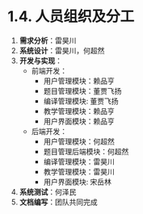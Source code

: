 # 1.4. 人员组织及分工

1. **需求分析**：雷昊川
2. **系统设计**：雷昊川，何超然
3. **开发与实现**：
    + 前端开发：
        + 用户管理模块：赖品亨
        + 题目管理模块：董贾飞扬
        + 编译管理模块: 董贾飞扬
        + 教学管理模块：赖品亨
        + 用户界面模块：赖品亨
    + 后端开发：
        + 用户管理模块：何超然
        + 题目管理后端模块：何超然
        + 编译管理模块：雷昊川
        + 教学管理模块：雷昊川
        + 用户界面模块: 宋岳林
4. **系统测试**：何泽民
5. **文档编写**：团队共同完成  
